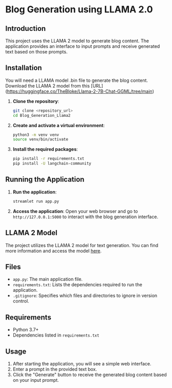 # Blog Generation using LLAMA 2.0

## Introduction

This project uses the LLAMA 2 model to generate blog content.
The application provides an interface to input prompts and receive generated text based on those prompts.

## Installation

You will need a LLAMA model .bin file to generate the blog content. Download the LLAMA 2 model from this [URL]
(https://huggingface.co/TheBloke/Llama-2-7B-Chat-GGML/tree/main)

1. **Clone the repository**:

   ```sh
   git clone <repository_url>
   cd Blog_Generation_Llama2
   ```

2. **Create and activate a virtual environment**:

   ```sh
   python3 -m venv venv
   source venv/bin/activate
   ```

3. **Install the required packages**:
   ```sh
   pip install -r requirements.txt
   pip install -U langchain-community
   ```

## Running the Application

1. **Run the application**:

   ```sh
   streamlet run app.py
   ```

2. **Access the application**:
   Open your web browser and go to `http://127.0.0.1:5000` to interact with the blog generation interface.

## LLAMA 2 Model

The project utilizes the LLAMA 2 model for text generation. You can find more information and access the model [here](https://huggingface.co/meta-llama/Llama-2-7b).

## Files

- `app.py`: The main application file.
- `requirements.txt`: Lists the dependencies required to run the application.
- `.gitignore`: Specifies which files and directories to ignore in version control.

## Requirements

- Python 3.7+
- Dependencies listed in `requirements.txt`

## Usage

1. After starting the application, you will see a simple web interface.
2. Enter a prompt in the provided text box.
3. Click the "Generate" button to receive the generated blog content based on your input prompt.
